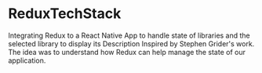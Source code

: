 # ReduxTechStack
Integrating Redux to a React Native App to handle state of libraries and the selected library to display its Description
Inspired by Stephen Grider's work.
The idea was to understand how Redux can help manage the state of our application. 

